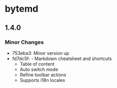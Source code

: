 # bytemd

## 1.4.0
### Minor Changes

- 753eba3: Minor version up
- fd7dc5f: - Markdown cheatsheet and shortcuts
  - Table of content
  - Auto switch mode
  - Refine toolbar actions
  - Supports i18n locales

